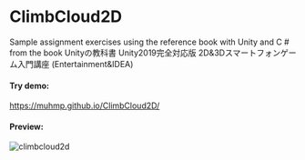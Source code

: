 # ClimbCloud2D
Sample assignment exercises using the reference book with Unity and C # from the book Unityの教科書 Unity2019完全対応版 2D&3Dスマートフォンゲーム入門講座 (Entertainment&IDEA)

#### Try demo:

https://muhmp.github.io/ClimbCloud2D/


#### Preview:

![climbcloud2d](https://user-images.githubusercontent.com/22293987/136641548-232641f3-4e0a-43de-8046-b818a6f39bab.jpg)

